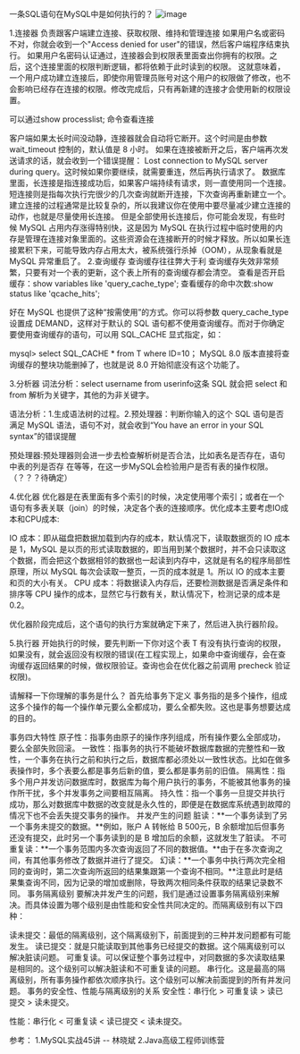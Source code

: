 一条SQL语句在MySQL中是如何执行的？
![image](https://user-images.githubusercontent.com/32962270/197373222-6edd6b66-f358-45b6-846d-4cd55cccf6b2.png=300*300)

1.连接器
负责跟客户端建立连接、获取权限、维持和管理连接
如果用户名或密码不对，你就会收到一个"Access denied for user"的错误，然后客户端程序结束执行。
如果用户名密码认证通过，连接器会到权限表里面查出你拥有的权限。之后，这个连接里面的权限判断逻辑，都将依赖于此时读到的权限。
这就意味着，一个用户成功建立连接后，即使你用管理员账号对这个用户的权限做了修改，也不会影响已经存在连接的权限。修改完成后，只有再新建的连接才会使用新的权限设置。

可以通过show processlist; 命令查看连接

客户端如果太长时间没动静，连接器就会自动将它断开。这个时间是由参数 wait_timeout 控制的，默认值是 8 小时。
如果在连接被断开之后，客户端再次发送请求的话，就会收到一个错误提醒： Lost connection to MySQL server during query。这时候如果你要继续，就需要重连，然后再执行请求了。
数据库里面，长连接是指连接成功后，如果客户端持续有请求，则一直使用同一个连接。短连接则是指每次执行完很少的几次查询就断开连接，下次查询再重新建立一个。
建立连接的过程通常是比较复杂的，所以我建议你在使用中要尽量减少建立连接的动作，也就是尽量使用长连接。
但是全部使用长连接后，你可能会发现，有些时候 MySQL 占用内存涨得特别快，这是因为 MySQL 在执行过程中临时使用的内存是管理在连接对象里面的。这些资源会在连接断开的时候才释放。所以如果长连接累积下来，可能导致内存占用太大，被系统强行杀掉（OOM），从现象看就是 MySQL 异常重启了。
2.查询缓存
查询缓存往往弊大于利
查询缓存失效非常频繁，只要有对一个表的更新，这个表上所有的查询缓存都会清空。
查看是否开启缓存：show variables like 'query_cache_type';
查看缓存的命中次数:show status like 'qcache_hits';


好在 MySQL 也提供了这种“按需使用”的方式。你可以将参数 query_cache_type 设置成 DEMAND，这样对于默认的 SQL 语句都不使用查询缓存。而对于你确定要使用查询缓存的语句，可以用 SQL_CACHE 显式指定，如：

mysql> select SQL_CACHE * from T where ID=10；
MySQL 8.0 版本直接将查询缓存的整块功能删掉了，也就是说 8.0 开始彻底没有这个功能了。

3.分析器
词法分析：select username from userinfo这条 SQL 就会把 select 和 from 解析为关键字，其他的为非关键字。

语法分析：1.生成语法树的过程。2.预处理器：判断你输入的这个 SQL 语句是否满足 MySQL 语法，语句不对，就会收到“You have an error in your SQL syntax”的错误提醒

预处理器:预处理器则会进一步去检查解析树是否合法，比如表名是否存在，语句中表的列是否存 在等等，在这一步MySQL会检验用户是否有表的操作权限。（？？？待确定）

4.优化器
优化器是在表里面有多个索引的时候，决定使用哪个索引；或者在一个语句有多表关联（join）的时候，决定各个表的连接顺序。优化成本主要考虑IO成本和CPU成本:

IO 成本：即从磁盘把数据加载到内存的成本，默认情况下，读取数据页的 IO 成本是 1，MySQL 是以页的形式读取数据的，即当用到某个数据时，并不会只读取这个数据，而会把这个数据相邻的数据也一起读到内存中，这就是有名的程序局部性原理，所以 MySQL 每次会读取一整页，一页的成本就是 1。所以 IO 的成本主要和页的大小有关。
CPU 成本：将数据读入内存后，还要检测数据是否满足条件和排序等 CPU 操作的成本，显然它与行数有关，默认情况下，检测记录的成本是 0.2。

优化器阶段完成后，这个语句的执行方案就确定下来了，然后进入执行器阶段。

5.执行器
开始执行的时候，要先判断一下你对这个表 T 有没有执行查询的权限，如果没有，就会返回没有权限的错误(在工程实现上，如果命中查询缓存，会在查询缓存返回结果的时候，做权限验证。查询也会在优化器之前调用 precheck 验证权限)。

请解释一下你理解的事务是什么？
首先给事务下定义
事务指的是多个操作，组成这多个操作的每一个操作单元要么全都成功，要么全都失败。这也是事务想要达成的目的。

事务四大特性
原子性：指事务由原子的操作序列组成，所有操作要么全部成功，要么全部失败回滚。
一致性：指事务的执行不能破坏数据库数据的完整性和一致性，一个事务在执行之前和执行之后，数据库都必须处以一致性状态。比如在做多表操作时，多个表要么都是事务后新的值，要么都是事务前的旧值。
隔离性：指多个用户并发访问数据库时，数据库为每个用户执行的事务，不能被其他事务的操作所干扰，多个并发事务之间要相互隔离。
持久性：指一个事务一旦提交并执行成功，那么对数据库中数据的改变就是永久性的，即便是在数据库系统遇到故障的情况下也不会丢失提交事务的操作。
并发产生的问题
脏读：**一个事务读到了另一个事务未提交的数据。**例如，账户 A 转帐给 B 500元，B 余额增加后但事务还没有提交，此时另一个事务读到的是 B 增加后的余额，这就发生了脏读。
不可重复读：**一个事务范围内多次查询返回了不同的数据值。**由于在多次查询之间，有其他事务修改了数据并进行了提交。
幻读：**一个事务中执行两次完全相同的查询时，第二次查询所返回的结果集跟第一个查询不相同。**注意此时是结果集查询不同，因为记录的增加或删除，导致两次相同条件获取的结果记录数不同。
事务隔离级别
要解决并发产生的问题，我们是通过设置事务隔离级别来解决。而具体设置为哪个级别是由性能和安全性共同决定的。而隔离级别有以下四种：

读未提交：最低的隔离级别，这个隔离级别下，前面提到的三种并发问题都有可能发生。
读已提交：就是只能读取到其他事务已经提交的数据。这个隔离级别可以解决脏读问题。
可重复读。可以保证整个事务过程中，对同数据的多次读取结果是相同的。这个级别可以解决脏读和不可重复读的问题。
串行化。这是最高的隔离级别，所有事务操作都依次顺序执行。这个级别可以解决前面提到的所有并发问题。
事务的安全性、性能与隔离级别的关系
安全性：串行化 > 可重复读 > 读已提交 > 读未提交。

性能：串行化 < 可重复读 < 读已提交 < 读未提交。


参考：
1.MySQL实战45讲 -- 林晓斌
2.Java高级工程师训练营
